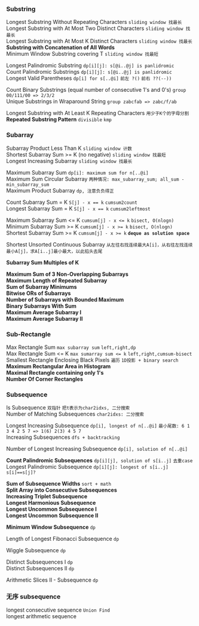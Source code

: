 ### Substring
Longest Substring Without Repeating Characters `sliding window 找最长`                          
Longest Substring with At Most Two Distinct Characters `sliding window 找最长`                          
Longest Substring with At Most K Distinct Characters  `sliding window 找最长`                           
**Substring with Concatenation of All Words**                            
Minimum Window Substring covering T  `sliding window 找最短`                          

Longest Palindromic Substring  `dp[i][j]: s[@i..@j] is panlidromic`                          
Count Palindromic Substrings   `dp[i][j]: s[@i..@j] is panlidromic`                          
Longest Valid Parentheses  `dp[i] for s[..@i]` `前左 ?()` `前右 ??(--))`         

Count Binary Substrings (equal number of consecutive 1's and 0's)  `group 00/111/00 => 2/3/2`                       
Unique Substrings in Wraparound String  `group zabcfab => zabc/f/ab`                         

Longest Substring with At Least K Repeating Characters  `用少于K个的字母分割`                         
**Repeated Substring Pattern** `divisible` `kmp`                          

### Subarray
Subarray Product Less Than K  `sliding window 计数`                           
Shortest Subarray Sum >= K (no negative) `sliding window 找最短`                            
Longest Increasing Subarray `sliding window 找最长`      

Maximum Subarray Sum  `dp[i]: maximum sum for n[..@i]`                           
Maximum Sum Circular Subarray `两种情况: max_subarray_sum; all_sum - min_subarray_sum`                           
Maximum Product Subarray  `dp, 注意负负得正`                           

Count Subarray Sum = K `S[j] - x == k` `cumsum2count`                          
Longest Subarray Sum = K  `S[j] - x == k` `cumsum2leftmost`                                                   

Maximum Subarray Sum <= K  `cumsum[j] - x <= k` `bisect, O(nlogn)`            
Minimum Subarray Sum >= K  `cumsum[j] - x >= k` `bisect, O(nlogn)`            
Shortest Subarray Sum >= K `cumsum[j] - x >= k` **`deque as solution space`**                          
       
Shortest Unsorted Continuous Subarray `从左往右找连续最大A[i]，从右往左找连续最小A[j]，求A[i..j]最小最大，以此掐头去尾`                           

**Subarray Sum Multiples of K**                         


**Maximum Sum of 3 Non-Overlapping Subarrays**                           
**Maximum Length of Repeated Subarray**                          
**Sum of Subarray Minimums**                             
**Bitwise ORs of Subarrays**                             
**Number of Subarrays with Bounded Maximum**                             
**Binary Subarrays With Sum**                            
**Maximum Average Subarray I**                           
**Maximum Average Subarray II**                          
             
             
### Sub-Rectangle

Max Rectangle Sum `max subarray sum` `left,right,dp`       
Max Rectangle Sum <= K  `max sumarray sum <= k` `left,right,cumsum-bisect`       
Smallest Rectangle Enclosing Black Pixels `遍历` `1D投影 + binary search`                                  
**Maximum Rectangular Area in Histogram**         
**Maximal Rectangle containing only 1's**      
**Number Of Corner Rectangles**        

### Subsequence
Is Subsequence  `双指针` `把t表示为char2idxs, 二分搜索`                        
Number of Matching Subsequences `char2idxs: 二分搜索`                        

Longest Increasing Subsequence  `dp[i], longest of n[..@i]` `最小尾数: 6 1 3 4 2 5 7 => 1(6) 2(3) 4 5 7`            
Increasing Subsequences  `dfs + backtracking`                       


Number of Longest Increasing Subsequence  `dp[i], solution of n[..@i]`                          

**Count Palindromic Subsequences**  `dp[i][j], solution of s[i..j]` `去重case`                          
Longest Palindromic Subsequence  `dp[i][j]: longest of s[i..j]` `s[i]==s[j]?`                      




**Sum of Subsequence Widths**  `sort + math`                         
**Split Array into Consecutive Subsequences**              
**Increasing Triplet Subsequence**                          
**Longest Harmonious Subsequence**                          
**Longest Uncommon Subsequence I**           
**Longest Uncommon Subsequence II**                         


**Minimum Window Subsequence**  `dp`                        


Length of Longest Fibonacci Subsequence  `dp`                       

Wiggle Subsequence  `dp`                        


Distinct Subsequences I `dp`                         
Distinct Subsequences II  `dp`                          
  

Arithmetic Slices II - Subsequence `dp`                         

### 无序 subsequence
longest consecutive sequence `Union Find`       
longest arithmetic sequence        